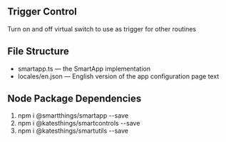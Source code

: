## Trigger Control 

Turn on and off virtual switch to use as trigger for other routines

## File Structure

* smartapp.ts &mdash; the SmartApp implementation
* locales/en.json &mdash; English version of the app configuration page text

## Node Package Dependencies
1. npm i @smartthings/smartapp --save
2. npm i @katesthings/smartcontrols --save
3. npm i @katesthings/smartutils --save
